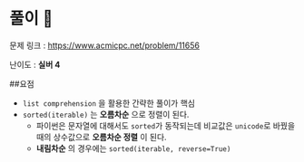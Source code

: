 # 풀이 :notebook:

   문제 링크 : https://www.acmicpc.net/problem/11656
   
   난이도 : __실버 4__
   
##요점
- `list comprehension` 을 활용한 간략한 풀이가 핵심
- `sorted(iterable)` 는 __오름차순__ 으로 정렬이 된다.
    - 파이썬은 문자열에 대해서도 `sorted`가 동작되는데 비교값은 `unicode`로 바꿨을 때의 상수값으로 __오름차순 정렬__ 이 된다.
    - __내림차순__ 의 경우에는 `sorted(iterable, reverse=True)`